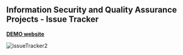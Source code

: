 ## Information Security and Quality Assurance Projects - Issue Tracker

**[DEMO website](https://fcc-issue-tracker-liu.glitch.me/)**

![issueTracker2](https://user-images.githubusercontent.com/55439246/83947139-91819b00-a858-11ea-8bd2-16a6bfc668f5.png)
